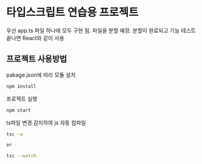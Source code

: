 # 타입스크립트 연습용 프로젝트
우선 app.ts 파일 하나에 모두 구현 됨.
파일을 분할 예정.
분할이 완료되고 기능 테스트 끝나면 React와 같이 사용

## 프로젝트 사용방법
pakage.json에 따라 모듈 설치
```bash
npm install
```

프로젝트 실행
```bash
npm start
```

ts파일 변경 감지하여 js 자동 컴파일
```bash
tsc -w

or

tsc --watch
```
